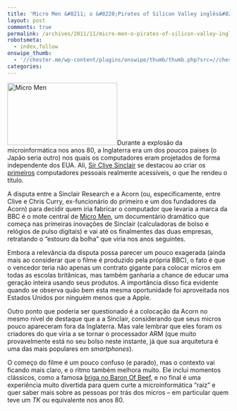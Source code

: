 ```yaml
---
title: 'Micro Men &#8211; o &#8220;Pirates of Silicon Valley inglês&#8221;'
layout: post
comments: true
permalink: /archives/2011/11/micro-men-o-pirates-of-silicon-valley-ingles.html
robotsmeta:
  - index,follow
onswipe_thumb:
  - '//chester.me/wp-content/plugins/onswipe/thumb/thumb.php?src=//chester.me/wp-content/uploads/2011/11/micromen.jpg&amp;w=600&amp;h=800&amp;zc=1&amp;q=75&amp;f=0'
categories:
---
```

[<img src="//chester.me/wp-content/uploads/2011/11/micromen.jpg" alt="Micro Men" title="Micro Men" width="249" height="141" class="alignleft size-full wp-image-6524" />][1]Durante a explosão da microinformática nos anos 80, a Inglaterra era um dos poucos países (o Japão seria outro) nos quais os computadores eram projetados de forma independente dos EUA. Ali, [Sir Clive Sinclair][2] se destacou ao criar os [primeiros][3] computadores pessoais realmente acessíveis, o que lhe rendeu o título.

A disputa entre a Sinclair Research e a Acorn (ou, especificamente, entre Clive e Chris Curry, ex-funcionário do primeiro e um dos fundadores da Acorn) para decidir quem iria fabricar o computador que levaria a marca da BBC é o mote central de [Micro Men][1], um documentário dramático que começa nas primeiras inovações de Sinclair (calculadoras de bolso e relógios de pulso digitais) e vai até os finalmentes das duas empresas, retratando o &#8220;estouro da bolha&#8221; que viria nos anos seguintes.

Embora a relevância da disputa possa parecer um pouco exagerada (ainda mais ao considerar que o filme é produzido pela própria BBC), o fato é que o vencedor teria não apenas um contrato gigante para colocar micros em todas as escolas britânicas, mas também ganharia a chance de educar uma geração inteira usando seus produtos. A importância disso fica evidente quando se observa quão bem esta mesma oportunidade foi aproveitada nos Estados Unidos por ninguém menos que a Apple.

Outro ponto que poderia ser questionado é a colocação da Acorn no mesmo nível de destaque que a a Sinclair, considerando que seus micros pouco apareceram fora da Inglaterra. Mas vale lembrar que eles foram os criadores do que viria a se tornar o processador ARM (que muito provavelmente está no seu bolso neste instante, já que sua arquitetura é uma das mais populares em *smartphones*).

O começo do filme é um pouco confuso (e parado), mas o contexto vai ficando mais claro, e o ritmo também melhora muito. Ele inclui momentos clássicos, como a famosa [briga no Baron Of Beef][4], e no final é uma experiência muito divertida para quem curte a microinformática &#8220;raiz&#8221; e quer saber mais sobre as pessoas por trás dos micros &#8211; em particular quem teve um *TK* ou equivalente nos anos 80.

 [1]: http://www.imdb.com/title/tt1459467/
 [2]: http://en.wikipedia.org/wiki/Clive_Sinclair
 [3]: http://pt.wikipedia.org/wiki/Sinclair_ZX80
 [4]: http://en.wikipedia.org/wiki/The_Baron_of_Beef

